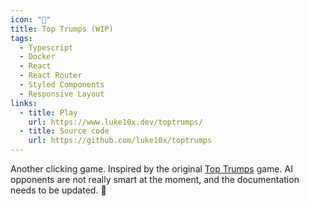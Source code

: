 ```yaml
---
icon: "🎩"
title: Top Trumps (WIP)
tags:
  - Typescript
  - Docker
  - React
  - React Router
  - Styled Components
  - Responsive Layout
links:
  - title: Play
    url: https://www.luke10x.dev/toptrumps/
  - title: Source code
    url: https://github.com/luke10x/toptrumps
---
```

Another clicking game. Inspired by the original
<a href="https://en.wikipedia.org/wiki/Top_Trumps" target="_blank" >Top Trumps</a>
game.
AI opponents are not really smart at the moment,
and the documentation needs to be updated. 🚧